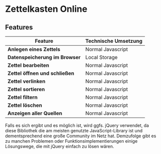 # Zettelkasten Online

## Features

| Feature | Technische Umsetzung |
|---------|----------------------|
| **Anlegen eines Zettels** | Normal Javascript |
| **Datenspeicherung im Browser** | Local Storage |
| **Zettel bearbeiten** | Normal Javascript |
| **Zettel öffnen und schließen** | Normal Javascript |
| **Zettel verlinken** | Normal Javascript |
| **Zettel sortieren** | Normal Javascript |
| **Zettel filtern** | Normal Javascript |
| **Zettel löschen** | Normal Javascript  |
| **Anzeigen aller Quellen** | Normal Javascript |

Falls es sich ergibt und es möglich ist, wird ggfs. jQuery verwendet, da diese Bibliothek die am meisten genutzte JavaScript-Library ist und dementsprechend eine große Community im Netz hat. Demzufolge gibt es zu manchen Problemen oder Funktionsimplementierungen einige Lösungswege, die mit jQuery einfach zu lösen wären.
